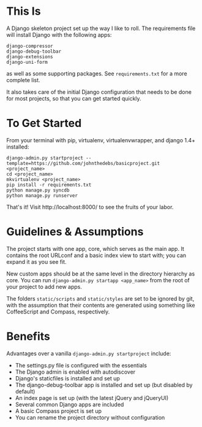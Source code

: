 This Is
=======

A Django skeleton project set up the way I like to roll. The
requirements file will install Django with the following apps:

    django-compressor
    django-debug-toolbar
    django-extensions
    django-uni-form

as well as some supporting packages. See `requirements.txt` for a more
complete list.

It also takes care of the initial Django configuration that needs to be
done for most projects, so that you can get started quickly.

To Get Started
==============

From your terminal with pip, virtualenv, virtualenvwrapper, and django 1.4+ installed:

    django-admin.py startproject --template=https://github.com/johnthedebs/basicproject.git <project_name>
    cd <project_name>
    mkvirtualenv <project_name>
    pip install -r requirements.txt
    python manage.py syncdb
    python manage.py runserver

That's it! Visit http://localhost:8000/ to see the fruits of your labor.

Guidelines & Assumptions
========================

The project starts with one app, core, which serves as the main app. It
contains the root URLconf and a basic index view to start with; you can
expand it as you see fit.

New custom apps should be at the same level in the directory hierarchy
as core. You can run `django-admin.py startapp <app_name>` from the root
of your project to add new apps.

The folders `static/scripts` and `static/styles` are set to be ignored by git,
with the assumption that their contents are generated using something like
CoffeeScript and Compass, respectively.

Benefits
========

Advantages over a vanilla `django-admin.py startproject` include:

 * The settings.py file is configured with the essentials
 * The Django admin is enabled with autodiscover
 * Django's staticfiles is installed and set up
 * The django-debug-toolbar app is installed and set up (but disabled by default)
 * An index page is set up (with the latest jQuery and jQueryUI)
 * Several common Django apps are included
 * A basic Compass project is set up
 * You can rename the project directory without configuration
